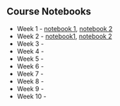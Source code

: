 ## Course Notebooks

- Week 1 - [notebook 1](https://github.com/tisimpson/pbi/blob/main/notebooks/week1_practical_introduction.ipynb), [notebook 2](https://github.com/tisimpson/pbi/blob/main/notebooks/week1_example_notebook.ipynb)
- Week 2 - [notebook1](https://github.com/tisimpson/pbi/blob/main/notebooks/week2/week2_lecture4_introduction.ipynb), [notebook 2](https://github.com/tisimpson/pbi/blob/main/notebooks/week2/week2_lecture4_notebook.ipynb)
- Week 3 -
- Week 4 -
- Week 5 -
- Week 6 -
- Week 7 -
- Week 8 -
- Week 9 -
- Week 10 -

